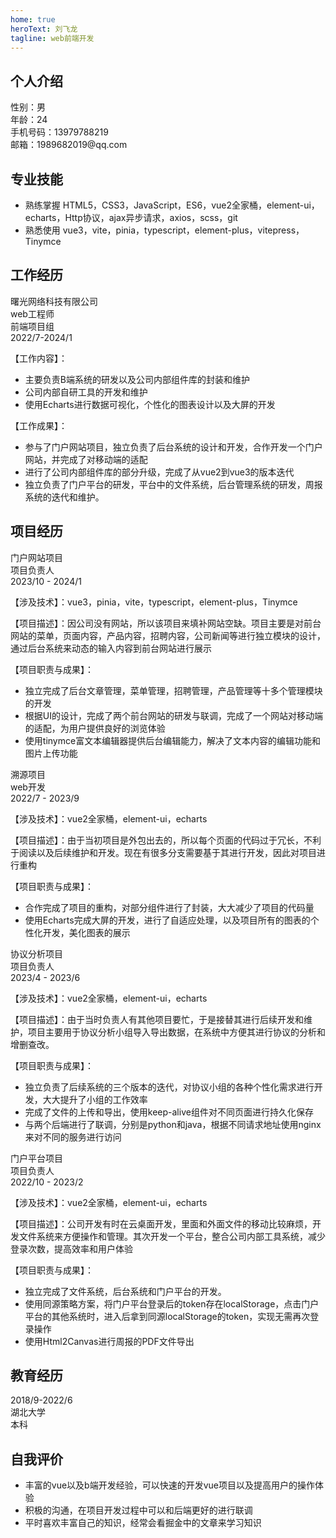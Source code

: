 ```yaml
---
home: true
heroText: 刘飞龙
tagline: web前端开发
---
```


## 个人介绍

<div :style="{display: 'flex', justifyContent: 'space-between'}">
  <div :style="{fontWeight:'bold'}">性别：男</div>
  <div :style="{fontWeight:'bold'}">年龄：24</div>
  <div :style="{fontWeight:'bold'}">手机号码：13979788219</div>
  <div :style="{fontWeight:'bold'}">邮箱：1989682019@qq.com</div>
</div>

## 专业技能

- 熟练掌握 HTML5，CSS3，JavaScript，ES6，vue2全家桶，element-ui，echarts，Http协议，ajax异步请求，axios，scss，git
- 熟悉使用 vue3，vite，pinia，typescript，element-plus，vitepress，Tinymce

## 工作经历

<div :style="{display: 'flex', justifyContent: 'space-between'}">
  <div :style="{fontWeight:'bold'}">曙光网络科技有限公司</div>
  <div :style="{fontWeight:'bold'}">web工程师</div>
  <div :style="{fontWeight:'bold'}">前端项目组</div>
  <div :style="{fontWeight:'bold'}">2022/7-2024/1</div>
</div>

【工作内容】：
- 主要负责B端系统的研发以及公司内部组件库的封装和维护
- 公司内部自研工具的开发和维护
- 使用Echarts进行数据可视化，个性化的图表设计以及大屏的开发

【工作成果】：
- 参与了门户网站项目，独立负责了后台系统的设计和开发，合作开发一个门户网站，并完成了对移动端的适配
- 进行了公司内部组件库的部分升级，完成了从vue2到vue3的版本迭代
- 独立负责了门户平台的研发，平台中的文件系统，后台管理系统的研发，周报系统的迭代和维护。

## 项目经历
<div :style="{display: 'flex', justifyContent: 'space-between'}">
  <div :style="{fontWeight:'bold'}">门户网站项目</div>
  <div :style="{fontWeight:'bold'}">项目负责人</div>
  <div :style="{fontWeight:'bold'}">2023/10 - 2024/1</div>
</div>

【涉及技术】：vue3，pinia，vite，typescript，element-plus，Tinymce

【项目描述】：因公司没有网站，所以该项目来填补网站空缺。项目主要是对前台网站的菜单，页面内容，产品内容，招聘内容，公司新闻等进行独立模块的设计，通过后台系统来动态的输入内容到前台网站进行展示

【项目职责与成果】：

- 独立完成了后台文章管理，菜单管理，招聘管理，产品管理等十多个管理模块的开发
- 根据UI的设计，完成了两个前台网站的研发与联调，完成了一个网站对移动端的适配，为用户提供良好的浏览体验
- 使用tinymce富文本编辑器提供后台编辑能力，解决了文本内容的编辑功能和图片上传功能

<div :style="{display: 'flex', justifyContent: 'space-between'}">
  <div :style="{fontWeight:'bold'}">溯源项目</div>
  <div :style="{fontWeight:'bold'}">web开发</div>
  <div :style="{fontWeight:'bold'}">2022/7 - 2023/9</div>
</div>

【涉及技术】：vue2全家桶，element-ui，echarts

【项目描述】：由于当初项目是外包出去的，所以每个页面的代码过于冗长，不利于阅读以及后续维护和开发。现在有很多分支需要基于其进行开发，因此对项目进行重构

【项目职责与成果】：

- 合作完成了项目的重构，对部分组件进行了封装，大大减少了项目的代码量
- 使用Echarts完成大屏的开发，进行了自适应处理，以及项目所有的图表的个性化开发，美化图表的展示

<div :style="{display: 'flex', justifyContent: 'space-between'}">
  <div :style="{fontWeight:'bold'}">协议分析项目</div>
  <div :style="{fontWeight:'bold'}">项目负责人</div>
  <div :style="{fontWeight:'bold'}">2023/4 - 2023/6</div>
</div>

【涉及技术】：vue2全家桶，element-ui，echarts

【项目描述】：由于当时负责人有其他项目要忙，于是接替其进行后续开发和维护，项目主要用于协议分析小组导入导出数据，在系统中方便其进行协议的分析和增删查改。

【项目职责与成果】：

- 独立负责了后续系统的三个版本的迭代，对协议小组的各种个性化需求进行开发，大大提升了小组的工作效率
- 完成了文件的上传和导出，使用keep-alive组件对不同页面进行持久化保存
- 与两个后端进行了联调，分别是python和java，根据不同请求地址使用nginx来对不同的服务进行访问

<div :style="{display: 'flex', justifyContent: 'space-between'}">
  <div :style="{fontWeight:'bold'}">门户平台项目</div>
  <div :style="{fontWeight:'bold'}">项目负责人</div>
  <div :style="{fontWeight:'bold'}">2022/10 - 2023/2</div>
</div>

【涉及技术】：vue2全家桶，element-ui，echarts 

【项目描述】：公司开发有时在云桌面开发，里面和外面文件的移动比较麻烦，开发文件系统来方便操作和管理。其次开发一个平台，整合公司内部工具系统，减少登录次数，提高效率和用户体验

【项目职责与成果】：

- 独立完成了文件系统，后台系统和门户平台的开发。
- 使用同源策略方案，将门户平台登录后的token存在localStorage，点击门户平台的其他系统时，进入后拿到同源localStorage的token，实现无需再次登录操作
- 使用Html2Canvas进行周报的PDF文件导出

## 教育经历

<div :style="{display: 'flex', justifyContent: 'space-between'}">
  <div :style="{fontWeight:'bold'}">2018/9-2022/6</div>
  <div :style="{fontWeight:'bold'}">湖北大学</div>
  <div :style="{fontWeight:'bold'}">本科</div>
</div>

## 自我评价

- 丰富的vue以及b端开发经验，可以快速的开发vue项目以及提高用户的操作体验
- 积极的沟通，在项目开发过程中可以和后端更好的进行联调
- 平时喜欢丰富自己的知识，经常会看掘金中的文章来学习知识

